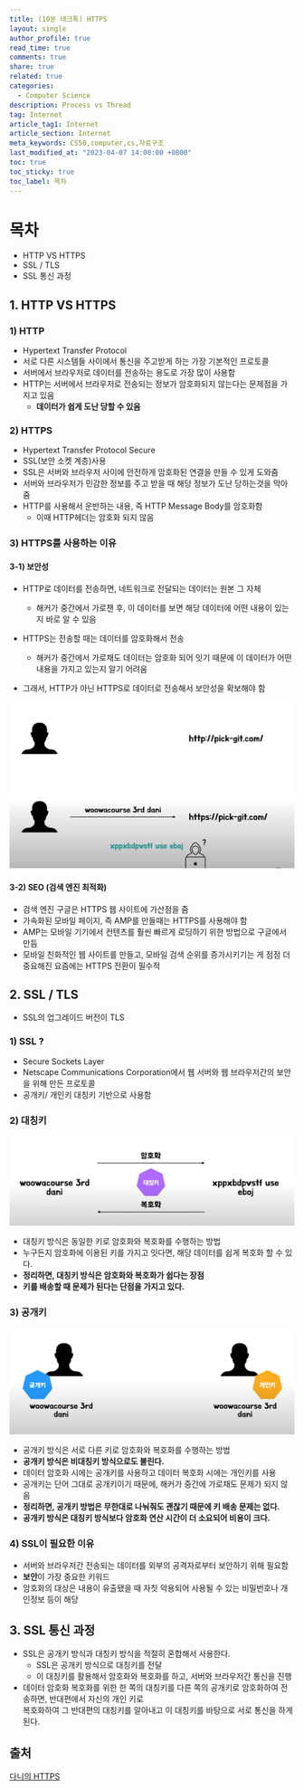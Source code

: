```yaml
---
title: (10분 테크톡) HTTPS
layout: single
author_profile: true
read_time: true
comments: true
share: true
related: true
categories:
  - Computer Science
description: Process vs Thread
tag: Internet
article_tag1: Internet
article_section: Internet
meta_keywords: CS50,computer,cs,자료구조
last_modified_at: "2023-04-07 14:00:00 +0800"
toc: true
toc_sticky: true
toc_label: 목차
---
```


# 목차

- HTTP VS HTTPS
- SSL / TLS
- SSL 통신 과정

## 1. HTTP VS HTTPS

### 1) HTTP

- Hypertext Transfer Protocol
- 서로 다른 시스템들 사이에서 통신을 주고받게 하는 가장 기본적인 프로토콜
- 서버에서 브라우저로 데이터를 전송하는 용도로 가장 많이 사용함
- HTTP는 서버에서 브라우저로 전송되는 정보가 암호화되지 않는다는 문제점을 가지고 있음
  - **데이터가 쉽게 도난 당할 수 있음**

### 2) HTTPS

- Hypertext Transfer Protocol Secure
- SSL(보안 소켓 계층)사용
- SSL은 서버와 브라우저 사이에 안전하게 암호화된 연결을 만들 수 있게 도와줌
- 서버와 브라우저가 민감한 정보를 주고 받을 때 해당 정보가 도난 당하는것을 막아줌
- HTTP를 사용해서 운반하는 내용, 즉 HTTP Message Body를 암호화함
  - 이때 HTTP헤더는 암호화 되지 않음

### 3) HTTPS를 사용하는 이유

#### 3-1) 보안성

- HTTP로 데이터를 전송하면, 네트워크로 전달되는 데이터는 원본 그 자체

  - 해커가 중간에서 가로챈 후, 이 데이터를 보면 해당 데이터에 어떤 내용이 있는지 바로 알 수 있음

- HTTPS는 전송할 때는 데이터를 암호화해서 전송

  - 해커가 중간에서 가로채도 데이터는 암호화 되어 잇기 때문에 이 데이터가 어떤 내용을 가지고 있는지 알기 어려움

- 그래서, HTTP가 아닌 HTTPS로 데이터로 전송해서 보안성을 확보해야 함

![alt](/assets/images/post/ComputerStudy/916.png)

#### 3-2) SEO (검색 엔진 최적화)

- 검색 엔진 구글은 HTTPS 웹 사이트에 가산점을 줌
- 가속화된 모바일 페이지, 즉 AMP를 만들때는 HTTPS를 사용해야 함
- AMP는 모바일 기기에서 컨텐츠를 훨씬 빠르게 로딩하기 위한 방법으로 구글에서 만듬
- 모바일 친화적인 웹 사이트를 만들고, 모바일 검색 순위를 증가시키기는 게 점점 더 중요해진 요즘에는 HTTPS 전환이 필수적

## 2. SSL / TLS

- SSL의 업그레이드 버전이 TLS

### 1) SSL ?

- Secure Sockets Layer
- Netscape Communications Corporation에서 웹 서버와 웹 브라우저간의 보안을 위해 만든 프로토콜
- 공개키/ 개인키 대칭키 기반으로 사용함

### 2) 대칭키

![alt](/assets/images/post/ComputerStudy/917.png)

- 대칭키 방식은 동일한 키로 암호화와 복호화를 수행하는 방법
- 누구든지 암호화에 이용된 키를 가지고 잇다면, 해당 데이터를 쉽게 복호화 할 수 있다.
- **정리하면, 대칭키 방식은 암호화와 복호화가 쉽다는 장점**
- **키를 배송할 때 문제가 된다는 단점을 가지고 있다.**

### 3) 공개키

![alt](/assets/images/post/ComputerStudy/918.png)

- 공개키 방식은 서로 다른 키로 암호화와 복호화를 수행하는 방법
- **공개키 방식은 비대칭키 방식으로도 불린다.**
- 데이터 암호화 시에는 공개키를 사용하고 데이터 복호화 시에는 개인키를 사용
- 공개키는 단어 그대로 공개키이기 때문에, 해커가 중간에 가로채도 문제가 되지 않음
- **정리하면, 공개키 방법은 무한대로 나눠줘도 괜찮기 때문에 키 배송 문제는 없다.**
- **공개키 방식은 대칭키 방식보다 암호화 연산 시간이 더 소요되어 비용이 크다.**

### 4) SSL이 필요한 이유

- 서버와 브라우저간 전송되는 데이터를 외부의 공격자로부터 보안하기 위해 필요함
- **보안**이 가장 중요한 키워드
- 암호화의 대상은 내용이 유출됐을 때 자칫 악용되어 사용될 수 있는 비밀번호나 개인정보 등이 해당

## 3. SSL 통신 과정

- SSL은 공개키 방식과 대칭키 방식을 적절히 혼합해서 사용한다.
  - SSL은 공개키 방식으로 대칭키를 전달
  - 이 대칭키를 활용해서 암호화와 복호화를 하고, 서버와 브라우저간 통신을 진행
- 데이터 암호화 복호화를 위한 한 쪽의 대칭키를 다른 쪽의 공개키로 암호화하여 전송하면, 반대편에서 자신의 개인 키로  
  복호화하여 그 반대편의 대칭키를 알아내고 이 대칭키를 바탕으로 서로 통신을 하게 된다.

## 출처

<a href="https://www.youtube.com/watch?v=wPdH7lJ8jf0">다니의 HTTPS</a>
